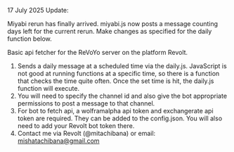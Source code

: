 17 July 2025 Update:

Miyabi rerun has finally arrived. miyabi.js now posts a message counting days left for the current rerun. Make changes as specified for the daily function below.

Basic api fetcher for the ReVoYo server on the platform Revolt.
1. Sends a daily message at a scheduled time via the daily.js. JavaScript is not good at running functions at a specific time, so there is a function that checks the time quite often. Once the set time is hit, the daily.js function will execute.
2. You will need to specify the channel id and also give the bot appropriate permissions to post a message to that channel.
3. For bot to fetch api, a wolframalpha api token and exchangerate api token are required. They can be added to the config.json. You will also need to add your Revolt bot token there.
4. Contact me via Revolt (@mitachibana) or email: mishatachibana@gmail.com
